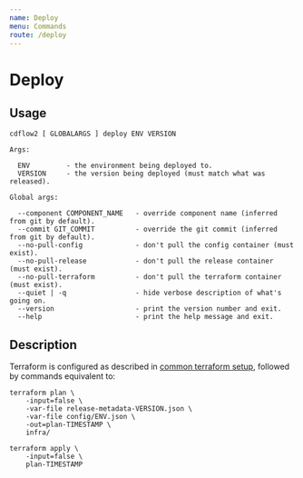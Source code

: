 ```yaml
---
name: Deploy
menu: Commands
route: /deploy
---
```


# Deploy

## Usage

```
cdflow2 [ GLOBALARGS ] deploy ENV VERSION

Args:

  ENV         - the environment being deployed to.
  VERSION     - the version being deployed (must match what was released).

Global args:

  --component COMPONENT_NAME   - override component name (inferred from git by default).
  --commit GIT_COMMIT          - override the git commit (inferred from git by default).
  --no-pull-config             - don't pull the config container (must exist).
  --no-pull-release            - don't pull the release container (must exist).
  --no-pull-terraform          - don't pull the terraform container (must exist).
  --quiet | -q                 - hide verbose description of what's going on.
  --version                    - print the version number and exit.
  --help                       - print the help message and exit.
```

## Description

Terraform is configured as described in [common terraform setup](common-terraform-setup), followed by commands
equivalent to:

```shell
terraform plan \
    -input=false \
    -var-file release-metadata-VERSION.json \
    -var-file config/ENV.json \
    -out=plan-TIMESTAMP \
    infra/

terraform apply \
    -input=false \
    plan-TIMESTAMP
```
